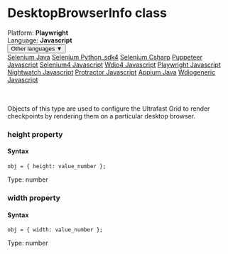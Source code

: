 # DesktopBrowserInfo class
<div class='platform-bar-container-div'><div class='platform-bar-div'>Platform:  <b> Playwright</b>
</div><div class='platform-bar-div'>Language: <b>Javascript</b></div><div class='dropdown-button-container-div'><button class='sdk-language-dropdown-button'>Other languages ▼</button><div class='dropdown-content'>
<a href='../../selenium/java/desktopbrowserinfo'>Selenium Java</a>
<a href='../../selenium/python_sdk4/desktopbrowserinfo'>Selenium Python_sdk4</a>
<a href='../../selenium/csharp/desktopbrowserinfo'>Selenium Csharp</a>
<a href='../../puppeteer/javascript/desktopbrowserinfo'>Puppeteer Javascript</a>
<a href='../../selenium4/javascript/desktopbrowserinfo'>Selenium4 Javascript</a>
<a href='../../wdio4/javascript/desktopbrowserinfo'>Wdio4 Javascript</a>
<a href='../../playwright/javascript/desktopbrowserinfo'>Playwright Javascript</a>
<a href='../../nightwatch/javascript/desktopbrowserinfo'>Nightwatch Javascript</a>
<a href='../../protractor/javascript/desktopbrowserinfo'>Protractor Javascript</a>
<a href='../../appium/java/desktopbrowserinfo'>Appium Java</a>
<a href='../../wdiogeneric/javascript/desktopbrowserinfo'>Wdiogeneric Javascript</a>
</div></div><br /><br /></div>




Objects of this type are used to configure the Ultrafast Grid to render checkpoints by rendering them on a particular desktop browser.


### height property
#### Syntax


    obj = { height: value_number };
    

Type: number

### width property
#### Syntax


    obj = { width: value_number };
    

Type: number
